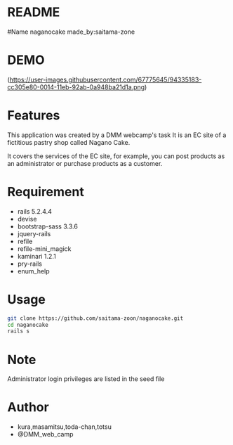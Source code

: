 # README

#Name
naganocake made_by:saitama-zone

# DEMO

(https://user-images.githubusercontent.com/67775645/94335183-cc305e80-0014-11eb-92ab-0a948ba21d1a.png)

# Features

This application was created by a DMM webcamp's task
It is an EC site of a fictitious pastry shop called Nagano Cake.

It covers the services of the EC site, for example, you can post products as an administrator or purchase products as a customer.

# Requirement

* rails 5.2.4.4
* devise
* bootstrap-sass  3.3.6
* jquery-rails
* refile
* refile-mini_magick
* kaminari 1.2.1
* pry-rails
* enum_help


# Usage

```bash
git clone https://github.com/saitama-zoon/naganocake.git
cd naganocake
rails s

```

# Note

Administrator login privileges are listed in the seed file

# Author

* kura,masamitsu,toda-chan,totsu
* @DMM_web_camp

